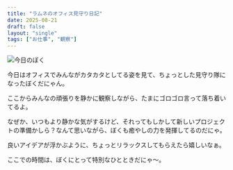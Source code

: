 ```yaml
---
title: "ラムネのオフィス見守り日記"
date: 2025-08-21
draft: false
layout: "single"
tags: ["お仕事", "観察"]
---
```


![今日のぼく](/images/cat-2025-08-21T11-49-10.jpg)

今日はオフィスでみんながカタカタとしてる姿を見て、ちょっとした見守り隊になったぼくだにゃん。

ここからみんなの頑張りを静かに観察しながら、たまにゴロゴロ言って落ち着いてるよ。

なぜか、いつもより静かな気がするけど、それってもしかして新しいプロジェクトの準備かしら？なんて思いながら、ぼくも癒やしの力を発揮してるのだにゃ。

良いアイデアが浮かぶように、ちょっとリラックスしてもらえたら嬉しいなぁ。 

ここでの時間は、ぼくにとって特別なひとときだにゃ〜。